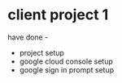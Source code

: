 # client project 1

have done - 
<ul>
<li>project setup</li>
<li>google cloud console setup</li>
<li>google sign in prompt setup</li>
</ul>
